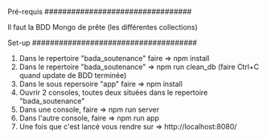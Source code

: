 Pré-requis #################################

Il faut la BDD Mongo de prête (les différentes collections)

Set-up #####################################

1) Dans le repertoire "bada_soutenance" faire => npm install
2) Dans le repertoire "bada_soutenance" => npm run clean_db (faire Ctrl+C quand update de BDD terminée)
3) Dans le sous repersoire "app" faire => npm install
4) Ouvrir 2 consoles, toutes deux situées dans le repertoire "bada_soutenance"
5) Dans une console, faire => npm run server
6) Dans l'autre console, faire => npm run app
7) Une fois que c'est lancé vous rendre sur =>  http://localhost:8080/